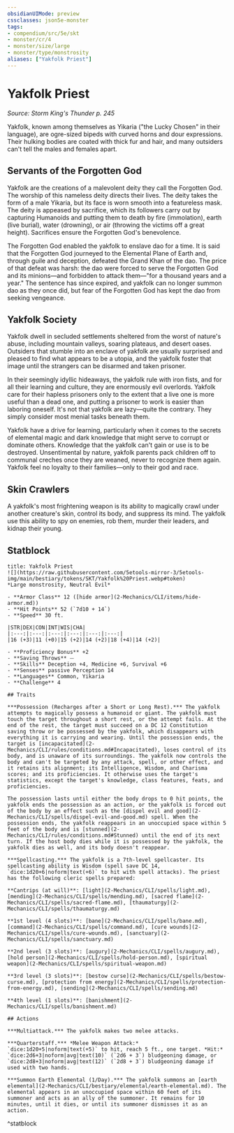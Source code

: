```yaml
---
obsidianUIMode: preview
cssclasses: json5e-monster
tags:
- compendium/src/5e/skt
- monster/cr/4
- monster/size/large
- monster/type/monstrosity
aliases: ["Yakfolk Priest"]
---
```

# Yakfolk Priest
*Source: Storm King's Thunder p. 245*  

Yakfolk, known among themselves as Yikaria ("the Lucky Chosen" in their language), are ogre-sized bipeds with curved horns and dour expressions. Their hulking bodies are coated with thick fur and hair, and many outsiders can't tell the males and females apart.

## Servants of the Forgotten God

Yakfolk are the creations of a malevolent deity they call the Forgotten God. The worship of this nameless deity directs their lives. The deity takes the form of a male Yikaria, but its face is worn smooth into a featureless mask. The deity is appeased by sacrifice, which its followers carry out by capturing Humanoids and putting them to death by fire (immolation), earth (live burial), water (drowning), or air (throwing the victims off a great height). Sacrifices ensure the Forgotten God's benevolence.

The Forgotten God enabled the yakfolk to enslave dao for a time. It is said that the Forgotten God journeyed to the Elemental Plane of Earth and, through guile and deception, defeated the Grand Khan of the dao. The price of that defeat was harsh: the dao were forced to serve the Forgotten God and its minions—and forbidden to attack them—"for a thousand years and a year." The sentence has since expired, and yakfolk can no longer summon dao as they once did, but fear of the Forgotten God has kept the dao from seeking vengeance.

## Yakfolk Society

Yakfolk dwell in secluded settlements sheltered from the worst of nature's abuse, including mountain valleys, soaring plateaus, and desert oases. Outsiders that stumble into an enclave of yakfolk are usually surprised and pleased to find what appears to be a utopia, and the yakfolk foster that image until the strangers can be disarmed and taken prisoner.

In their seemingly idyllic hideaways, the yakfolk rule with iron fists, and for all their learning and culture, they are enormously evil overlords. Yakfolk care for their hapless prisoners only to the extent that a live one is more useful than a dead one, and putting a prisoner to work is easier than laboring oneself. It's not that yakfolk are lazy—quite the contrary. They simply consider most menial tasks beneath them.

Yakfolk have a drive for learning, particularly when it comes to the secrets of elemental magic and dark knowledge that might serve to corrupt or dominate others. Knowledge that the yakfolk can't gain or use is to be destroyed. Unsentimental by nature, yakfolk parents pack children off to communal creches once they are weaned, never to recognize them again. Yakfolk feel no loyalty to their families—only to their god and race.

## Skin Crawlers

A yakfolk's most frightening weapon is its ability to magically crawl under another creature's skin, control its body, and suppress its mind. The yakfolk use this ability to spy on enemies, rob them, murder their leaders, and kidnap their young.

## Statblock

```ad-statblock
title: Yakfolk Priest
![](https://raw.githubusercontent.com/5etools-mirror-3/5etools-img/main/bestiary/tokens/SKT/Yakfolk%20Priest.webp#token)
*Large monstrosity, Neutral Evil*

- **Armor Class** 12 ([hide armor](2-Mechanics/CLI/items/hide-armor.md))
- **Hit Points** 52 (`7d10 + 14`)
- **Speed** 30 ft.

|STR|DEX|CON|INT|WIS|CHA|
|:---:|:---:|:---:|:---:|:---:|:---:|
|16 (+3)|11 (+0)|15 (+2)|14 (+2)|18 (+4)|14 (+2)|

- **Proficiency Bonus** +2
- **Saving Throws** ⏤
- **Skills** Deception +4, Medicine +6, Survival +6
- **Senses** passive Perception 14
- **Languages** Common, Yikaria
- **Challenge** 4

## Traits

***Possession (Recharges after a Short or Long Rest).*** The yakfolk attempts to magically possess a humanoid or giant. The yakfolk must touch the target throughout a short rest, or the attempt fails. At the end of the rest, the target must succeed on a DC 12 Constitution saving throw or be possessed by the yakfolk, which disappears with everything it is carrying and wearing. Until the possession ends, the target is [incapacitated](2-Mechanics/CLI/rules/conditions.md#Incapacitated), loses control of its body, and is unaware of its surroundings. The yakfolk now controls the body and can't be targeted by any attack, spell, or other effect, and it retains its alignment; its Intelligence, Wisdom, and Charisma scores; and its proficiencies. It otherwise uses the target's statistics, except the target's knowledge, class features, feats, and proficiencies.

The possession lasts until either the body drops to 0 hit points, the yakfolk ends the possession as an action, or the yakfolk is forced out of the body by an effect such as the [dispel evil and good](2-Mechanics/CLI/spells/dispel-evil-and-good.md) spell. When the possession ends, the yakfolk reappears in an unoccupied space within 5 feet of the body and is [stunned](2-Mechanics/CLI/rules/conditions.md#Stunned) until the end of its next turn. If the host body dies while it is possessed by the yakfolk, the yakfolk dies as well, and its body doesn't reappear.

***Spellcasting.*** The yakfolk is a 7th-level spellcaster. Its spellcasting ability is Wisdom (spell save DC 14, `dice:1d20+6|noform|text(+6)` to hit with spell attacks). The priest has the following cleric spells prepared:

**Cantrips (at will)**: [light](2-Mechanics/CLI/spells/light.md), [mending](2-Mechanics/CLI/spells/mending.md), [sacred flame](2-Mechanics/CLI/spells/sacred-flame.md), [thaumaturgy](2-Mechanics/CLI/spells/thaumaturgy.md)

**1st level (4 slots)**: [bane](2-Mechanics/CLI/spells/bane.md), [command](2-Mechanics/CLI/spells/command.md), [cure wounds](2-Mechanics/CLI/spells/cure-wounds.md), [sanctuary](2-Mechanics/CLI/spells/sanctuary.md)

**2nd level (3 slots)**: [augury](2-Mechanics/CLI/spells/augury.md), [hold person](2-Mechanics/CLI/spells/hold-person.md), [spiritual weapon](2-Mechanics/CLI/spells/spiritual-weapon.md)

**3rd level (3 slots)**: [bestow curse](2-Mechanics/CLI/spells/bestow-curse.md), [protection from energy](2-Mechanics/CLI/spells/protection-from-energy.md), [sending](2-Mechanics/CLI/spells/sending.md)

**4th level (1 slots)**: [banishment](2-Mechanics/CLI/spells/banishment.md)

## Actions

***Multiattack.*** The yakfolk makes two melee attacks.

***Quarterstaff.*** *Melee Weapon Attack:* `dice:1d20+5|noform|text(+5)` to hit, reach 5 ft., one target. *Hit:* `dice:2d6+3|noform|avg|text(10)` (`2d6 + 3`) bludgeoning damage, or `dice:2d8+3|noform|avg|text(12)` (`2d8 + 3`) bludgeoning damage if used with two hands.

***Summon Earth Elemental (1/Day).*** The yakfolk summons an [earth elemental](2-Mechanics/CLI/bestiary/elemental/earth-elemental.md). The elemental appears in an unoccupied space within 60 feet of its summoner and acts as an ally of the summoner. It remains for 10 minutes, until it dies, or until its summoner dismisses it as an action.
```
^statblock